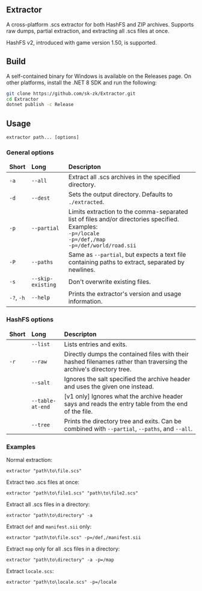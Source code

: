 ## Extractor
A cross-platform .scs extractor for both HashFS and ZIP archives. Supports raw dumps,
partial extraction, and extracting all .scs files at once.

HashFS v2, introduced with game version 1.50, is supported.

## Build
A self-contained binary for Windows is available on the Releases page. On other platforms, install the
.NET 8 SDK and run the following:
```sh
git clone https://github.com/sk-zk/Extractor.git
cd Extractor
dotnet publish -c Release
```

## Usage
```
extractor path... [options]
```

### General options
<table>
<thead>
  <tr>
    <td><b>Short</b></td>
    <td><b>Long</b></td>
    <td><b>Descripton</b></td>
  </tr>
</thead>
<tr>
  <td><code>-a</code></td>
  <td><code>--all</code></td>
  <td>Extract all .scs archives in the specified directory.</td>
</tr>
<tr>
  <td><code>-d</code></td>
  <td><code>--dest</code></td>
  <td>Sets the output directory. Defaults to <code>./extracted</code>.</td>
</tr>
<tr>
  <td><code>-p</code></td>
  <td><code>--partial</code></td>
  <td>Limits extraction to the comma-separated list of files and/or directories specified. Examples:<br>
  <code>-p=/locale</code><br>
  <code>-p=/def,/map</code><br>
  <code>-p=/def/world/road.sii</code><br>
  </td>
</tr>
<tr>
  <td><code>-P</code></td>
  <td><code>--paths</code></td>
  <td>Same as <code>--partial</code>, but expects a text file containing paths to extract, separated by
  newlines.</td>
</tr>
<tr>
  <td><code>-s</code></td>
  <td><code>--skip-existing</code></td>
  <td>Don't overwrite existing files.</td>
</tr>
<tr>
  <td><code>-?</code>, <code>-h</code></td>
  <td><code>--help</code></td>
  <td>Prints the extractor's version and usage information.</td>
</tr>
</table>

### HashFS options
<table>
<thead>
  <tr>
    <td><b>Short</b></td>
    <td><b>Long</b></td>
    <td><b>Descripton</b></td>
  </tr>
</thead>
<tr>
  <td></td>
  <td><code>--list</code></td>
  <td>Lists entries and exits.</td>
</tr>
<tr>
  <td><code>-r</code></td>
  <td><code>--raw</code></td>
  <td>Directly dumps the contained files with their hashed filenames rather than traversing
  the archive's directory tree.</td>
</tr>
<tr>
  <td></td>
  <td><code>--salt</code></td>
  <td>Ignores the salt specified the archive header and uses the given one instead.</td>
</tr>
<tr>
  <td></td>
  <td><code>--table-at-end</code></td>
  <td>[v1 only] Ignores what the archive header says and reads the entry table from
  the end of the file.</td>
</tr>
<tr>
  <td></td>
  <td><code>--tree</code></td>
  <td>Prints the directory tree and exits. Can be combined with <code>--partial</code>, <code>--paths</code>, and <code>--all</code>.</td>
</tr>
</table>

### Examples
Normal extraction:
```
extractor "path\to\file.scs"
```

Extract two .scs files at once:
```
extractor "path\to\file1.scs" "path\to\file2.scs"
```

Extract all .scs files in a directory:
```
extractor "path\to\directory" -a
```

Extract `def` and `manifest.sii` only:
```
extractor "path\to\file.scs" -p=/def,/manifest.sii
```

Extract `map` only for all .scs files in a directory:
```
extractor "path\to\directory" -a -p=/map
```

Extract `locale.scs`:
```
extractor "path\to\locale.scs" -p=/locale
```
